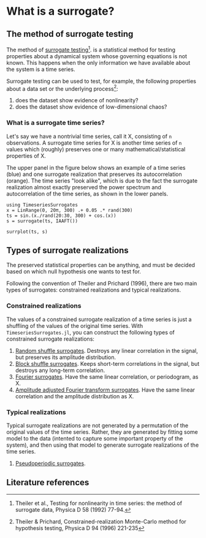 # What is a surrogate?

## The method of surrogate testing

The method of [surrogate testing](https://en.wikipedia.org/wiki/Surrogate_data_testing)[^1].
is a statistical method for testing properties about a dynamical system whose governing
equations is not known.
This happens when the only information we have available about the system is a time series.

Surrogate testing can be used to test, for example, the following properties
about a data set or the underlying process[^2]:
1. does the dataset show evidence of nonlinearity?
2. does the dataset show evidence of low-dimensional chaos?

### What is a surrogate time series?
Let's say we have a nontrivial time series, call it X, consisting of `n` observations.
A surrogate time series for X is another time series of `n` values which (roughly) preserves
one or many mathematical/statistical properties of X.

The upper panel in the figure below shows an example of a time series (blue) and one
surrogate realization that preserves its autocorrelation (orange).  The time series "look
alike", which is due to the fact the surrogate realization almost exactly preserved the
power spectrum and autocorrelation of the time series, as shown in the lower panels.

```@example
using TimeseriesSurrogates
x = LinRange(0, 20π, 300) .+ 0.05 .* rand(300)
ts = sin.(x./rand(20:30, 300) + cos.(x)) 
s = surrogate(ts, IAAFT())

surrplot(ts, s)
```

## Types of surrogate realizations

The preserved statistical properties can be anything, and must be decided based on which
null hypothesis one wants to test for.

Following the convention of Theiler and Prichard (1996), there are two main types of
surrogates: constrained realizations and typical realizations.

### Constrained realizations

The values of a constrained surrogate realization of a time series is just a shuffling of the values of the original time series. With `TimeseriesSurrogates.jl`, you can construct the following types of constrained surrogate realizations:
1. [Random shuffle surrogates](@ref). Destroys any linear correlation in the signal, but preserves its amplitude distribution.
2. [Block shuffle surrogates](@ref). Keeps short-term correlations in the signal, but destroys any long-term correlation.
2. [Fourier surrogates](@ref). Have the same linear correlation, or periodogram, as X.
3. [Amplitude adjusted Fourier transform surrogates](@ref). Have the same linear correlation and the amplitude distribution as X.

### Typical realizations

Typical surrogate realizations are not generated by a permutation of the original values of
the time series. Rather, they are generated by fitting some model to the data (intented to
capture some important property of the system), and then using that model to generate
surrogate realizations of the time series.

1. [Pseudoperiodic surrogates](@ref). 


## Literature references

[^1]: Theiler et al., Testing for nonlinearity in time series: the method of surrogate data, Physica D 58 (1992) 77-94.

[^2]: Theiler & Prichard, Constrained-realization Monte-Carlo method for hypothesis testing, Physica D 94 (1996) 221-235
